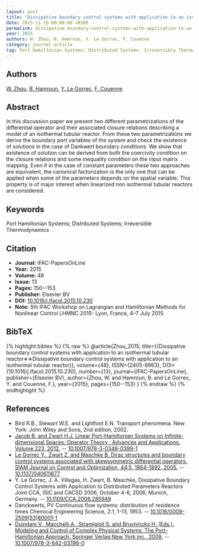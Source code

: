 ```yaml
---
layout: post
title: "Dissipative boundary control systems with application to an isothermal tubular reactor∗∗Dissipative boundary control systems with application to an isothermal tubular reactor"
date: 2015-11-10 00:00:00 +0100
permalink: dissipative-boundary-control-systems-with-application-to-an-isothermal-tubular-reactor-dissipative-boundary-control-systems-with-application-to-an-isothermal-tubular-reactor
year: 2015
authors: W. Zhou, B. Hamroun, Y. Le Gorrec, F. Couenne
category: journal-article
tag: Port Hamiltonian Systems; Distributed Systems; Irreversible Thermodynamics
---
```

 
## Authors
[W. Zhou](authors/weijun-zhou), [B. Hamroun](authors/boussad-hamroun), [Y. Le Gorrec](authors/yann-le-gorrec), [F. Couenne](authors/francoise-couenne)
 
## Abstract
In this discussion paper we present two different parametrizations of the differential operator and their associated closure relations describing a model of an isothermal tubular reactor. From these two parametrizations we derive the boundary port variables of the system and check the existence of solutions in the case of Dankwert boundary conditions. We show that existence of solution can be derived from both the coercivity condition on the closure relations and some inequality condition on the input matrix mapping. Even if in the case of constant parameters these two approaches are equivalent, the canonical factorization is the only one that can be applied when some of the parameters depends on the spatial variable. This property is of major interest when linearized non isothermal tubular reactors are considered.
 
## Keywords
Port Hamiltonian Systems; Distributed Systems; Irreversible Thermodynamics
 
## Citation
- **Journal:** IFAC-PapersOnLine
- **Year:** 2015
- **Volume:** 48
- **Issue:** 13
- **Pages:** 150--153
- **Publisher:** Elsevier BV
- **DOI:** [10.1016/j.ifacol.2015.10.230](https://doi.org/10.1016/j.ifacol.2015.10.230)
- **Note:** 5th IFAC Workshop on Lagrangian and Hamiltonian Methods for Nonlinear Control LHMNC 2015- Lyon, France, 4–7 July 2015
 
## BibTeX
{% highlight bibtex %}
{% raw %}
@article{Zhou_2015,
  title={{Dissipative boundary control systems with application to an isothermal tubular reactor∗∗Dissipative boundary control systems with application to an isothermal tubular reactor}},
  volume={48},
  ISSN={2405-8963},
  DOI={10.1016/j.ifacol.2015.10.230},
  number={13},
  journal={IFAC-PapersOnLine},
  publisher={Elsevier BV},
  author={Zhou, W. and Hamroun, B. and Le Gorrec, Y. and Couenne, F.},
  year={2015},
  pages={150--153}
}
{% endraw %}
{% endhighlight %}
 
## References
- Bird R.B., Stewart W.E. and Lightfoot E.N. Transport phenomena. New York: John Wiley and Sons, 2nd edition, 2002.
- [Jacob B. and Zwart H.J. Linear Port-Hamiltonian Systems on Infinite-dimensional Spaces. Operator Theory : Advances and Applications, Volume 223, 2012.](linear-port-hamiltonian-systems-on-infinite-dimensional-spaces) -- [10.1007/978-3-0348-0399-1](https://doi.org/10.1007/978-3-0348-0399-1)
- [Le Gorrec Y., Zwart Z. and Maschke B. Dirac structures and boundary control systems associated with skewsymmetric differential operators. SIAM Journal on Control and Optimization, 44:5, 1864-1892, 2005.](dirac-structures-and-boundary-control-systems-associated-with-skew-symmetric-differential-operators) -- [10.1137/040611677](https://doi.org/10.1137/040611677)
- Y. Le Gorrec, J. A. Villegas, H. Zwart, B. Maschke, Dissipative Boundary Control Systems with Application to Distributed Parameters Reactors Joint CCA, ISIC and CACSD 2006, October 4-6, 2006, Munich, Germany. -- [10.1109/CCA.2006.285949](https://doi.org/10.1109/CCA.2006.285949)
- Danckwerts, PV Continuous flow systems: distribution of residence times Chemical Engineering Science, 2:1, 1-13, 1953. -- [10.1016/0009-2509(53)80001-1](https://doi.org/10.1016/0009-2509(53)80001-1)
- [Duindam V., Macchelli A., Stramigioli S. and Bruyninckx H. (Eds.). Modeling and Control of Complex Physical Systems: The Port-Hamiltonian Approach. Springer Verlag New York inc., 2009.](modeling-and-control-of-complex-physical-systems) -- [10.1007/978-3-642-03196-0](https://doi.org/10.1007/978-3-642-03196-0)

